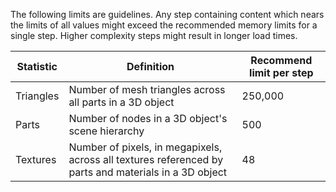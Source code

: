
The following limits are guidelines. Any step containing content which nears the limits of all values might exceed the recommended memory limits for a single step. Higher complexity steps might result in longer load times.

| **Statistic** | **Definition**  | **Recommend limit per step** |
| ------------- | --------------- | ---------------------------- |
| Triangles     | Number of mesh triangles across all parts in a 3D object | 250,000 |
| Parts         | Number of nodes in a 3D object's scene hierarchy | 500 |
| Textures      | Number of pixels, in megapixels, across all textures referenced by parts and materials in a 3D object | 48  |
